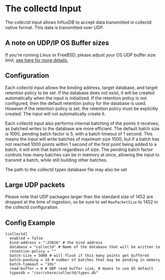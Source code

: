 # The collectd Input

The _collectd_ input allows InfluxDB to accept data transmitted in collectd native format. This data is transmitted over UDP.

## A note on UDP/IP OS Buffer sizes

If you're running Linux or FreeBSD, please adjust your OS UDP buffer
size limit, [see here for more details.](../udp/README.md#a-note-on-udpip-os-buffer-sizes)

## Configuration

Each collectd input allows the binding address, target database, and target retention policy to be set. If the database does not exist, it will be created automatically when the input is initialized. If the retention policy is not configured, then the default retention policy for the database is used. However if the retention policy is set, the retention policy must be explicitly created. The input will not automatically create it.

Each collectd input also performs internal batching of the points it receives, as batched writes to the database are more efficient. The default batch size is 1000, pending batch factor is 5, with a batch timeout of 1 second. This means the input will write batches of maximum size 1000, but if a batch has not reached 1000 points within 1 second of the first point being added to a batch, it will emit that batch regardless of size. The pending batch factor controls how many batches can be in memory at once, allowing the input to transmit a batch, while still building other batches.

The path to the collectd types database file may also be set

## Large UDP packets

Please note that UDP packages larger than the standard size of 1452 are dropped at the time of ingestion, so be sure to set `MaxPacketSize` to 1452 in the collectd configuration.

## Config Example

```
[collectd]
  enabled = false
  bind-address = ":25826" # the bind address
  database = "collectd" # Name of the database that will be written to
  retention-policy = ""
  batch-size = 5000 # will flush if this many points get buffered
  batch-pending = 10 # number of batches that may be pending in memory
  batch-timeout = "10s"
  read-buffer = 0 # UDP read buffer size, 0 means to use OS default
  typesdb = "/usr/share/collectd/types.db"
```
